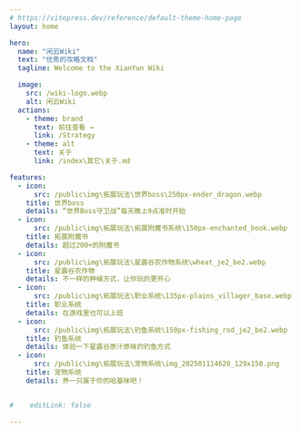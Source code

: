 ```yaml
---
# https://vitepress.dev/reference/default-theme-home-page
layout: home

hero:
  name: "闲云Wiki"
  text: "优秀的攻略文档"
  tagline: Welcome to the XianYun Wiki

  image:
    src: /wiki-logo.webp
    alt: 闲云Wiki
  actions:
    - theme: brand
      text: 前往查看 →
      link: /Strategy
    - theme: alt
      text: 关于
      link: /index\其它\关于.md

features:
  - icon: 
      src: /public\img\拓展玩法\世界boss\250px-ender_dragon.webp
    title: 世界boss
    details: “世界Boss守卫战”每天晚上9点准时开始
  - icon: 
      src: /public\img\拓展玩法\拓展附魔书系统\150px-enchanted_book.webp
    title: 拓展附魔书
    details: 超过200+的附魔书
  - icon:
      src: /public\img\拓展玩法\星露谷农作物系统\wheat_je2_be2.webp
    title: 星露谷农作物
    details: 不一样的种植方式，让你玩的更开心
  - icon:
      src: /public\img\拓展玩法\职业系统\135px-plains_villager_base.webp
    title: 职业系统
    details: 在游戏里也可以上班
  - icon:
      src: /public\img\拓展玩法\钓鱼系统\150px-fishing_rod_je2_be2.webp
    title: 钓鱼系统
    details: 体验一下星露谷原汁原味的钓鱼方式
  - icon:
      src: /public\img\拓展玩法\宠物系统\img_202501114620_129x150.png
    title: 宠物系统
    details: 养一只属于你的哈基咪吧！


#    editLink: false

---
```

<confetti />